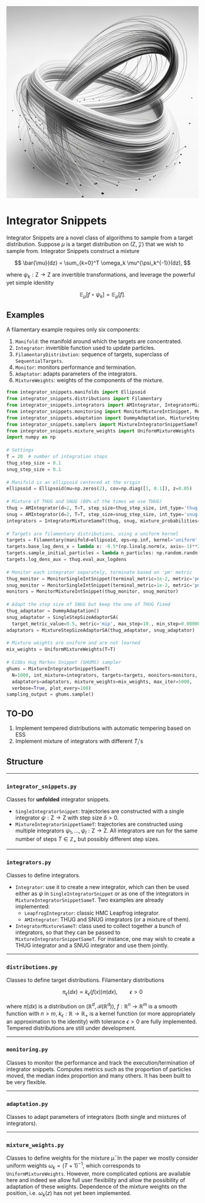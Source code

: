 ![Integrator Snippets](integrator_snippets.png)

# Integrator Snippets
Integrator Snippets are a novel class of algorithms to sample from a target distribution.
Suppose $\mu$ is a target distribution on $(\mathsf{Z}, \mathcal{Z})$ that we wish to sample from. Integrator Snippets construct a mixture

$$
\bar{\mu}(dz) = \sum_{k=0}^T \omega_k \mu^{\psi_k^{-1}}(dz),
$$

where $\psi_k:\mathsf{Z}\to\mathsf{Z}$ are invertible transformations, and leverage the powerful yet simple idenitity

$$
\mathbb{E}_{\bar{\mu}}[f\circ\psi_k] = \mathbb{E}_{\mu}[f].
$$


## Examples
A filamentary example requires only six components:
1. `Manifold`: the manifold around which the targets are concentrated.
2. `Integrator`: invertible function used to update particles.
3. `FilamentaryDistribution`: sequence of targets, superclass of `SequentialTargets`.
4. `Monitor`: monitors performance and termination.
5. `Adaptator`: adapts parameters of the integrators.
6. `MixtureWeights`: weights of the components of the mixture.
```python
from integrator_snippets.manifolds import Ellipsoid
from integrator_snippets.distributions import Filamentary
from integrator_snippets.integrators import AMIntegrator, IntegratorMixtureSameT
from integrator_snippets.monitoring import MonitorMixtureIntSnippet, MonitorSingleIntSnippet
from integrator_snippets.adaptation import DummyAdaptation, MixtureStepSizeAdaptorSA, SingleStepSizeAdaptorSA
from integrator_snippets.samplers import MixtureIntegratorSnippetSameT
from integrator_snippets.mixture_weights import UniformMixtureWeights
import numpy as np

# Settings
T = 20  # number of integration steps
thug_step_size = 0.1
snug_step_size = 0.1

# Manifold is an ellipsoid centered at the origin
ellipsoid = Ellipsoid(mu=np.zeros(2), cov=np.diag([1, 0.1]), z=0.05)

# Mixture of THUG and SNUG (80% of the times we use THUG)
thug = AMIntegrator(d=2, T=T, step_size=thug_step_size, int_type='thug')
snug = AMIntegrator(d=2, T=T, step_size=snug_step_size, int_type='snug')
integrators = IntegratorMixtureSameT(thug, snug, mixture_probabilities=np.array([0.8, 0.2]))

# Targets are filamentary distributions, using a uniform kernel
targets = Filamentary(manifold=ellipsoid, eps=np.inf, kernel='uniform', coeff=1.0)
targets.base_log_dens_x = lambda x: -0.5*(np.linalg.norm(x, axis=-1)**2)
targets.sample_initial_particles = lambda n_particles: np.random.randn(n_particles, 2)
targets.log_dens_aux = thug.eval_aux_logdens

# Monitor each integrator separately, terminate based on 'pm' metric
thug_monitor = MonitorSingleIntSnippet(terminal_metric=1e-2, metric='pm')
snug_monitor = MonitorSingleIntSnippet(terminal_metric=1e-2, metric='pm')
monitors = MonitorMixtureIntSnippet(thug_monitor, snug_monitor)

# Adapt the step size of SNUG but keep the one of THUG fixed
thug_adaptator = DummyAdaptation()
snug_adaptator = SingleStepSizeAdaptorSA(
  target_metric_value=0.5, metric='mip', max_step=10., min_step=0.000001, lr=0.5)
adaptators = MixtureStepSizeAdaptorSA(thug_adaptator, snug_adaptator)

# Mixture weights are uniform and are not learned
mix_weights = UniformMixtureWeights(T=T)

# Gibbs Hug Markov Snippet (GHUMS) sampler
ghums = MixtureIntegratorSnippetSameT(
  N=1000, int_mixture=integrators, targets=targets, monitors=monitors,
  adaptators=adaptators, mixture_weights=mix_weights, max_iter=5000,
  verbose=True, plot_every=100)
sampling_output = ghums.sample()
```


## TO-DO
1. Implement tempered distributions with automatic tempering based on ESS
2. Implement mixture of integrators with different $T_i$'s

## Structure

---
### `integrator_snippets.py`
Classes for **unfolded** integrator snippets.
- `SingleIntegratorSnippet`: trajectories are constructed with a single integrator $\psi:\mathsf{Z}\to\mathsf{Z}$ with step size $\delta>0$.
- `MixtureIntegratorSnippetSameT`: trajectories are constructed using multiple integrators $\psi_1, \ldots, \psi_I:\mathsf{Z}\to\mathsf{Z}$. All integrators are run for the same number of steps $T\in\mathbb{Z}_+$ but possibly different step sizes.
---
### `integrators.py`
Classes to define integrators.
- `Integrator`: use it to create a new integrator, which can then be used either as $\psi$ in `SingleIntegratorSnippet` or as one of the integrators in `MixtureIntegratorSnippetSameT`. Two examples are already implemented:
  - `LeapfrogIntegrator`: classic HMC Leapfrog integrator.
  - `AMIntegrator`: THUG and SNUG integrators (or a mixture of them).
- `IntegratorMixtureSameT`: class used to collect together a bunch of integrators, so that they can be passed to `MixtureIntegratorSnippetSameT`. For instance, one may wish to create a THUG integrator and a SNUG integrator and use them jointly.
---
### `distributions.py`
Classes to define target distributions. Filamentary distributions

$$
\pi_\epsilon(dx) \propto k_\epsilon(f(x)) \pi(dx), \qquad \epsilon > 0
$$

where $\pi(dx)$ is a distribution on $(\mathbb{R}^d, \mathcal{B}(\mathbb{R}^d))$, $f:\mathbb{R}^n\to\mathbb{R}^m$ is a smooth function with $n > m$, $k_\epsilon:\mathbb{R}\to\mathbb{R}_+$ is a kernel function (or more appropriately an approximation to the identity) with tolerance $\epsilon>0$ are fully implemented.
Tempered distributions are still under development.

---

### `monitoring.py`
Classes to monitor the performance and track the execution/termination of integrator snippets. 
Computes metrics such as the proportion of particles moved, the median index proportion and many others. It has been built to be very flexible.

---

### `adaptation.py`
Classes to adapt parameters of integrators (both single and mixtures of integrators).

---

### `mixture_weights.py`
Classes to define weights for the mixture $\bar{\mu}$. In the paper we mostly consider uniform weights $\omega_k = (T+1)^{-1}$, which corresponds to `UniformMixtureWeights`. However, more complicated options are available here and indeed we allow full user flexibility and allow the possibility of adaptation of these weights.
Dependence of the mixture weights on the position, i.e. $\omega_k(z)$ has not yet been implemented.

